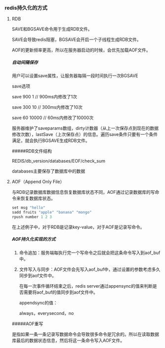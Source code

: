 ### redis持久化的方式

1. RDB

   SAVE和BGSAVE命令用于生成RDB文件。

   SAVE会导致redis阻塞，BGSAVE会开启一个子线程生成RDB文件。

   AOF的更新频率更高，所以在服务器启动的时候，会优先加载AOF文件。

   ##### 自动间隔保存

   用户可以设置save属性，让服务器每隔一段时间执行一次BGSAVE

   save选项

   save 900 1 // 900ms内修改了1次

   save 300 10 // 300ms内修改了10次

   save 60 10000 // 60ms内修改了10000次

   服务器维护了saveparams数组，dirty计数器（从上一次保存点到现在的数据修改次数），lastSave（上次保存点）的信息。遍历save条件只要有一个条件满足，就会执行BGSAVE生成RDB文件。

   #####RDB文件结构

   REDIS/db_version/databases/EOF/check_sum

   databases主要保存了数据库中的数据

   

2. AOF（Append Only File）

   与RDB记录数据库数据信息恢复数据库状态不同，AOF通过记录数据库的写命令来恢复数据库状态。

   ```java
   set msg "hello"
   sadd fruits "apple" "banana" "mongo"
   rpush number 1 2 3
   ```

   在上述例子中，对于RDB是记录key-value，对于AOF是记录写命令。

   ##### AOF持久化实现的方式

   1. 命令追加：服务端每执行完一个写命令之后就会把这条命令写入到aof_buf中。

   2. 文件写入与同步：AOF文件会先写入aof_buf中，通过设置的参数考虑多久同步到aof文件中。

      在每一次事件循环结束之后，redis server通过appensync的值来判断是否需要将aof_buf的值同步到aof文件中。

      appendsync的值：

      always，everysecond，no

   #####AOF重写

   是指如果一条一条记录写数据命令会导致很多命令是冗余的。所以在读取数据库最后的数据状态信息，然后将这一条命令写入AOF文件。

​      

​      

​      